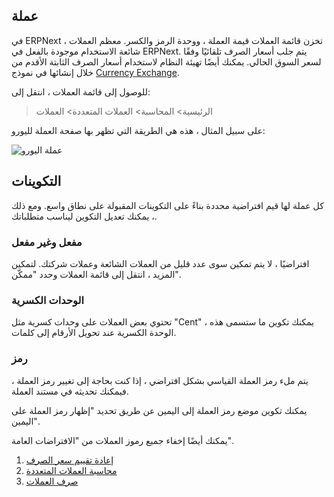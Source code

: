 ## عملة

في ERPNext ، تخزن قائمة العملات قيمة العملة ، ووحدة الرمز والكسر. معظم العملات شائعة الاستخدام موجودة بالفعل في ERPNext. يتم جلب أسعار الصرف تلقائيًا وفقًا لسعر السوق الحالي. يمكنك أيضًا تهيئة النظام لاستخدام أسعار الصرف الثابتة الأقدم من خلال إنشائها في نموذج [Currency Exchange](https://docs.erpnext.com/docs/v13/user/manual/en/accounts/currency-exchange).

للوصول إلى قائمة العملات ، انتقل إلى:

> الرئيسية> المحاسبة> العملات المتعددة> العملات

على سبيل المثال ، هذه هي الطريقة التي تظهر بها صفحة العملة لليورو:

![عملة اليورو](https://docs.erpnext.com/files/eur_new.png)

## التكوينات

كل عملة لها قيم افتراضية محددة بناءً على التكوينات المقبولة على نطاق واسع. ومع ذلك ، يمكنك تعديل التكوين ليناسب متطلباتك.

### مفعل وغير مفعل

افتراضيًا ، لا يتم تمكين سوى عدد قليل من العملات الشائعة وعملات شركتك. لتمكين المزيد ، انتقل إلى قائمة العملات وحدد "ممكّن".

### الوحدات الكسرية

تحتوي بعض العملات على وحدات كسرية مثل "Cent" ، يمكنك تكوين ما ستسمى هذه الوحدة الكسرية عند تحويل الأرقام إلى كلمات.

### رمز

يتم ملء رمز العملة القياسي بشكل افتراضي ، إذا كنت بحاجة إلى تغيير رمز العملة ، فيمكنك تحديثه في مستند العملة.

يمكنك تكوين موضع رمز العملة إلى اليمين عن طريق تحديد "إظهار رمز العملة على اليمين".

يمكنك أيضًا إخفاء جميع رموز العملات من "الافتراضات العامة".

1. [إعادة تقييم سعر الصرف](https://docs.erpnext.com/docs/v13/user/manual/en/accounts/exchange-rate-revaluation)
2. [محاسبة العملات المتعددة](https://docs.erpnext.com/docs/v13/user/manual/en/accounts/multi-currency-accounting)
3. [صرف العملات](https://docs.erpnext.com/docs/v13/user/manual/en/accounts/currency-exchange)